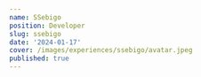 ```yaml
---
name: SSebigo
position: Developer
slug: ssebigo
date: '2024-01-17'
cover: /images/experiences/ssebigo/avatar.jpeg
published: true
---
```


